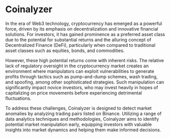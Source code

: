 # Coinalyzer

In the era of Web3 technology, cryptocurrency has emerged as a powerful force, driven by its emphasis on decentralization and innovative financial solutions. For investors, it has gained prominence as a preferred asset class due to the potential for substantial returns and the alluring concept of Decentralized Finance (DeFi), particularly when compared to traditional asset classes such as equities, bonds, and commodities.

However, these high potential returns come with inherent risks. The relative lack of regulatory oversight in the cryptocurrency market creates an environment where manipulators can exploit vulnerabilities to generate profits through tactics such as pump-and-dump schemes, wash trading, and spoofing, among other sophisticated strategies. Such manipulation can significantly impact novice investors, who may invest heavily in hopes of capitalizing on price movements before experiencing detrimental fluctuations.

To address these challenges, Coinalyzer is designed to detect market anomalies by analyzing trading pairs listed on Binance. Utilizing a range of data analytics techniques and methodologies, Coinalyzer aims to identify potential market manipulation early, equipping investors with valuable insights into market dynamics and helping them make informed decisions.
